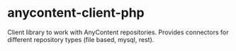 # anycontent-client-php


Client library to work with AnyContent repositories. Provides connectors for different repository types (file based, mysql, rest).


